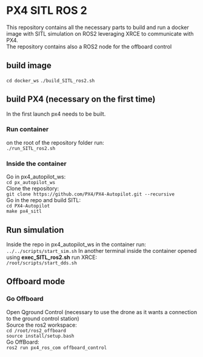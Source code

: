 # PX4 SITL ROS 2
This repository contains all the necessary parts to build and run a docker image with SITL simulation on ROS2 leveraging XRCE to communicate with PX4. <br>
The repository contains also a ROS2 node for the offboard control

## build image

`cd docker_ws`
`./build_SITL_ros2.sh`

## build PX4 (necessary on the first time)
In the first launch px4 needs to be built.

### Run container
on the root of the repository folder run:<br>
`./run_SITL_ros2.sh`

### Inside the container
Go in px4_autopilot_ws:<br>
`cd px_autopilot_ws`<br>
Clone the repository:<br>
`git clone https://github.com/PX4/PX4-Autopilot.git --recursive`<br>
Go in the repo and build SITL:<br>
`cd PX4-Autopilot`<br>
`make px4_sitl`<br>

## Run simulation
Inside the repo in px4_autopilot_ws in the container run:<br>
`../../scripts/start_sim.sh`
In another terminal inside the container opened using **exec_SITL_ros2.sh** run XRCE:<br>
`/root/scripts/start_dds.sh`
## Offboard mode

### Go Offboard
Open Qground Control (necessary to use the drone as it wants a connection to the ground control station)<br>
Source the ros2 workspace:<br>
`cd /root/ros2_offboard`<br>
`source install/setup.bash`<br>
Go OffBoard:<br>
`ros2 run px4_ros_com offboard_control`<br>

